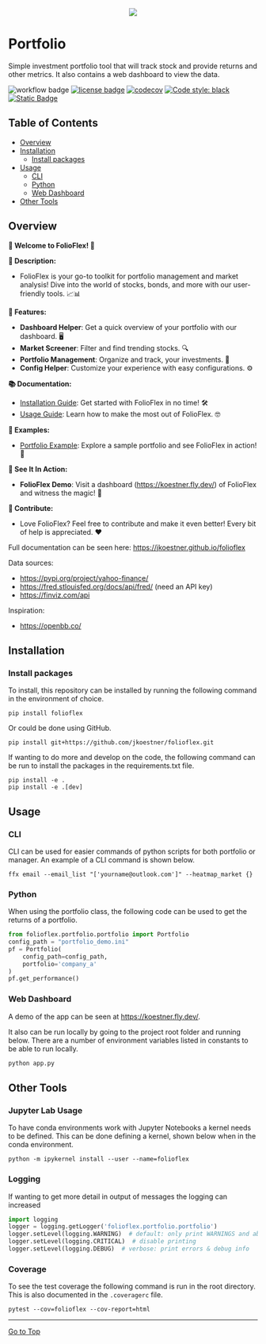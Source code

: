 <div align="center">
  <img src="https://user-images.githubusercontent.com/50647092/260895211-7e9a8e6e-9f85-48ed-bb61-49ff2ff805b6.png"><br>
</div>

# Portfolio
Simple investment portfolio tool that will track stock and provide returns and other metrics. It also contains a web dashboard to view the data.

![workflow badge](https://github.com/jkoestner/folioflex/actions/workflows/test-and-deploy.yml/badge.svg)
[![license badge](https://img.shields.io/github/license/jkoestner/folioflex)](https://github.com/jkoestner/folioflex/blob/main/LICENSE.md)
[![codecov](https://codecov.io/gh/jkoestner/folioflex/branch/main/graph/badge.svg?token=K4RS9LX4UG)](https://codecov.io/gh/jkoestner/folioflex)
[![Code style: black](https://img.shields.io/badge/code%20style-black-000000.svg)](https://github.com/psf/black)
[![Static Badge](https://img.shields.io/badge/docs-available-green?labelColor=green&color=gray&link=https%3A%2F%2Fjkoestner.github.io%2Ffolioflex%2F)](https://jkoestner.github.io/folioflex/)


## Table of Contents
- [Overview](#overview)
- [Installation](#installation)
  - [Install packages](#install-packages)
- [Usage](#usage)
  - [CLI](#cli)
  - [Python](#python)
  - [Web Dashboard](#web-dashboard)
- [Other Tools](#other-tools)

## Overview

**🚀 Welcome to FolioFlex! 🚀**

**📖 Description:**

- FolioFlex is your go-to toolkit for portfolio management and market analysis! Dive into the world of stocks, bonds, and more with our user-friendly tools. 📈📊

**🔧 Features:**

- **Dashboard Helper**: Get a quick overview of your portfolio with our dashboard. 🖥️
- **Market Screener**: Filter and find trending stocks. 🔍
- **Portfolio Management**: Organize and track, your investments. 💼
- **Config Helper**: Customize your experience with easy configurations. ⚙️

**📚 Documentation:**

- [Installation Guide](https://jkoestner.github.io/folioflex/installation.html): Get started with FolioFlex in no time! 🛠️
- [Usage Guide](https://jkoestner.github.io/folioflex/usage.html): Learn how to make the most out of FolioFlex. 🤓

**🔬 Examples:**

- [Portfolio Example](https://nbviewer.jupyter.org/github/jkoestner/folioflex/blob/main/notebook/portfolio_example.ipynb): Explore a sample portfolio and see FolioFlex in action! 📔

**🎥 See It In Action:**

- **FolioFlex Demo**: Visit a dashboard (https://koestner.fly.dev/) of FolioFlex and witness the magic! 🌟

**🤝 Contribute:**
- Love FolioFlex? Feel free to contribute and make it even better! Every bit of help is appreciated. ❤️

Full documentation can be seen here: https://jkoestner.github.io/folioflex

Data sources:
- https://pypi.org/project/yahoo-finance/
- https://fred.stlouisfed.org/docs/api/fred/ (need an API key)
- https://finviz.com/api

Inspiration:
- https://openbb.co/

## Installation

### Install packages
To install, this repository can be installed by running the following command in 
the environment of choice.

```
pip install folioflex
```

Or could be done using GitHub.

```
pip install git+https://github.com/jkoestner/folioflex.git
```

If wanting to do more and develop on the code, the following command can be run to install the packages in the requirements.txt file.

```
pip install -e .
pip install -e .[dev]
```
## Usage

### CLI

CLI can be used for easier commands of python scripts for both portfolio or manager. An example of a CLI command is shown below.

```commandline
ffx email --email_list "['yourname@outlook.com']" --heatmap_market {}
```

### Python

When using the portfolio class, the following code can be used to get the returns of a portfolio.

```python
from folioflex.portfolio.portfolio import Portfolio
config_path = "portfolio_demo.ini"
pf = Portfolio(
    config_path=config_path, 
    portfolio='company_a'
)
pf.get_performance()
```

### Web Dashboard

A demo of the app can be seen at https://koestner.fly.dev/.


It also can be run locally by going to the project root folder and running below.
There are a number of environment variables listed in constants to be able to run locally. 

```python
python app.py
```

## Other Tools
### Jupyter Lab Usage

To have conda environments work with Jupyter Notebooks a kernel needs to be defined. This can be done defining a kernel, shown below when
in the conda environment.

```
python -m ipykernel install --user --name=folioflex
```
### Logging

If wanting to get more detail in output of messages the logging can increased
```python
import logging
logger = logging.getLogger('folioflex.portfolio.portfolio')
logger.setLevel(logging.WARNING)  # default: only print WARNINGS and above
logger.setLevel(logging.CRITICAL)  # disable printing
logger.setLevel(logging.DEBUG)  # verbose: print errors & debug info
```

### Coverage

To see the test coverage the following command is run in the root directory. This is also documented in the `.coveragerc` file.
```
pytest --cov=folioflex --cov-report=html
```

<hr>

[Go to Top](#table-of-contents)